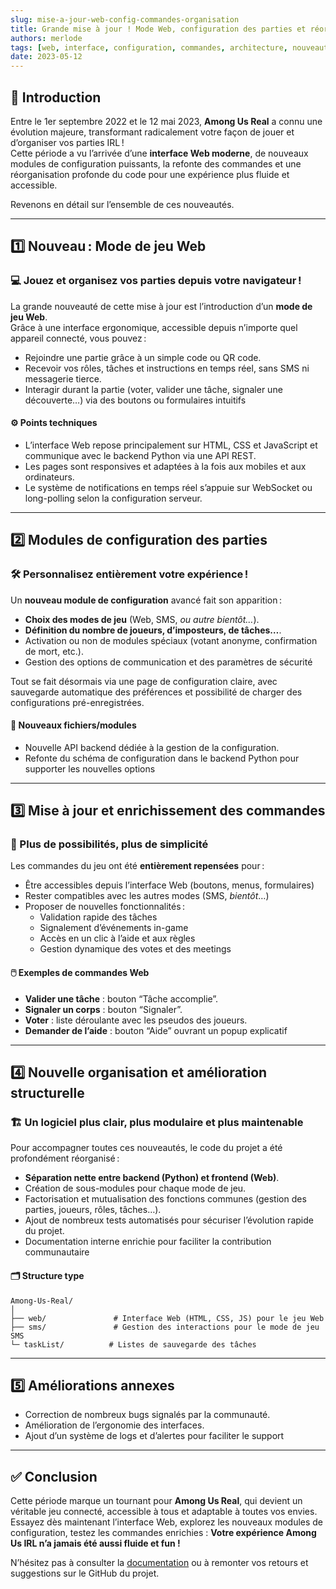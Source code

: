 ```yaml
---
slug: mise-a-jour-web-config-commandes-organisation
title: Grande mise à jour ! Mode Web, configuration des parties et réorganisation du logiciel
authors: merlode
tags: [web, interface, configuration, commandes, architecture, nouveauté, organisation]
date: 2023-05-12
---
```


## 📝 Introduction

Entre le 1er septembre 2022 et le 12 mai 2023, **Among Us Real** a connu une évolution majeure, transformant radicalement votre façon de jouer et d’organiser vos parties IRL !  
Cette période a vu l’arrivée d’une **interface Web moderne**, de nouveaux modules de configuration puissants, la refonte des commandes et une réorganisation profonde du code pour une expérience plus fluide et accessible.

Revenons en détail sur l’ensemble de ces nouveautés.
<!-- truncate -->
---

## 1️⃣ Nouveau : Mode de jeu Web

### 💻 Jouez et organisez vos parties depuis votre navigateur !

La grande nouveauté de cette mise à jour est l’introduction d’un **mode de jeu Web**.  
Grâce à une interface ergonomique, accessible depuis n’importe quel appareil connecté, vous pouvez :

- Rejoindre une partie grâce à un simple code ou QR code.
- Recevoir vos rôles, tâches et instructions en temps réel, sans SMS ni messagerie tierce.
- Interagir durant la partie (voter, valider une tâche, signaler une découverte…) via des boutons ou formulaires intuitifs

#### ⚙️ Points techniques

- L’interface Web repose principalement sur HTML, CSS et JavaScript et communique avec le backend Python via une API REST.
- Les pages sont responsives et adaptées à la fois aux mobiles et aux ordinateurs.
- Le système de notifications en temps réel s’appuie sur WebSocket ou long-polling selon la configuration serveur.

---

## 2️⃣ Modules de configuration des parties

### 🛠️ Personnalisez entièrement votre expérience !

Un **nouveau module de configuration** avancé fait son apparition :

- **Choix des modes de jeu** (Web, SMS, *ou autre bientôt…*).
- **Définition du nombre de joueurs, d’imposteurs, de tâches…**.
- Activation ou non de modules spéciaux (votant anonyme, confirmation de mort, etc.).
- Gestion des options de communication et des paramètres de sécurité

Tout se fait désormais via une page de configuration claire, avec sauvegarde automatique des préférences et possibilité de charger des configurations pré-enregistrées.

#### 📁 Nouveaux fichiers/modules

- Nouvelle API backend dédiée à la gestion de la configuration.
- Refonte du schéma de configuration dans le backend Python pour supporter les nouvelles options

---

## 3️⃣ Mise à jour et enrichissement des commandes

### 🧩 Plus de possibilités, plus de simplicité

Les commandes du jeu ont été **entièrement repensées** pour :

- Être accessibles depuis l’interface Web (boutons, menus, formulaires)
- Rester compatibles avec les autres modes (SMS, *bientôt*…)
- Proposer de nouvelles fonctionnalités :
  - Validation rapide des tâches
  - Signalement d’événements in-game
  - Accès en un clic à l’aide et aux règles
  - Gestion dynamique des votes et des meetings

#### 🖱️ Exemples de commandes Web

- **Valider une tâche** : bouton “Tâche accomplie”.
- **Signaler un corps** : bouton “Signaler”.
- **Voter** : liste déroulante avec les pseudos des joueurs.
- **Demander de l’aide** : bouton “Aide” ouvrant un popup explicatif

---

## 4️⃣ Nouvelle organisation et amélioration structurelle

### 🏗️ Un logiciel plus clair, plus modulaire et plus maintenable

Pour accompagner toutes ces nouveautés, le code du projet a été profondément réorganisé :

- **Séparation nette entre backend (Python) et frontend (Web)**.
- Création de sous-modules pour chaque mode de jeu.
- Factorisation et mutualisation des fonctions communes (gestion des parties, joueurs, rôles, tâches…).
- Ajout de nombreux tests automatisés pour sécuriser l’évolution rapide du projet.
- Documentation interne enrichie pour faciliter la contribution communautaire

#### 🗂️ Structure type

```
Among-Us-Real/
│
├── web/               # Interface Web (HTML, CSS, JS) pour le jeu Web
├── sms/               # Gestion des interactions pour le mode de jeu SMS
└─ taskList/          # Listes de sauvegarde des tâches 
```

---

## 5️⃣ Améliorations annexes

- Correction de nombreux bugs signalés par la communauté.
- Amélioration de l’ergonomie des interfaces.
- Ajout d’un système de logs et d’alertes pour faciliter le support

---

## ✅ Conclusion

Cette période marque un tournant pour **Among Us Real**, qui devient un véritable jeu connecté, accessible à tous et adaptable à toutes vos envies.  
Essayez dès maintenant l’interface Web, explorez les nouveaux modules de configuration, testez les commandes enrichies :
**Votre expérience Among Us IRL n’a jamais été aussi fluide et fun !**

N’hésitez pas à consulter la [documentation](https://merlode11.github.io/Among-Us-Real/docs/accueil) ou à remonter vos retours et suggestions sur le GitHub du projet.
